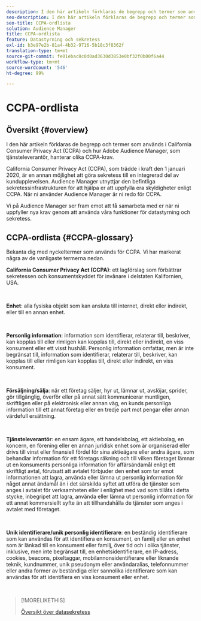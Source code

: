 ```yaml
---
description: I den här artikeln förklaras de begrepp och termer som används i California Consumer Privacy Act (CCPA) och hur Adobe Audience Manager hanterar olika CCPA-krav.
seo-description: I den här artikeln förklaras de begrepp och termer som används i California Consumer Privacy Act (CCPA) och hur Adobe Audience Manager hanterar olika CCPA-krav.
seo-title: CCPA-ordlista
solution: Audience Manager
title: CCPA-ordlista
feature: Datastyrning och sekretess
exl-id: b3e97e2b-81a4-4b32-9716-5b18c3f8362f
translation-type: tm+mt
source-git-commit: fe01ebac8c0d0ad3630d3853e0bf32f0b00f6a44
workflow-type: tm+mt
source-wordcount: '546'
ht-degree: 99%

---
```


# CCPA-ordlista

## Översikt {#overview}

I den här artikeln förklaras de begrepp och termer som används i California Consumer Privacy Act (CCPA) och hur Adobe Audience Manager, som tjänsteleverantör, hanterar olika CCPA-krav.

California Consumer Privacy Act (CCPA), som trädde i kraft den 1 januari 2020, är en annan möjlighet att göra sekretess till en integrerad del av kundupplevelsen. Audience Manager utnyttjar den befintliga sekretessinfrastrukturen för att hjälpa er att uppfylla era skyldigheter enligt CCPA. När ni använder Audience Manager är ni redo för CCPA.

Vi på Audience Manager ser fram emot att få samarbeta med er när ni uppfyller nya krav genom att använda våra funktioner för datastyrning och sekretess.

## CCPA-ordlista {#CCPA-glossary}

Bekanta dig med nyckeltermer som används för CCPA. Vi har markerat några av de vanligaste termerna nedan.

**California Consumer Privacy Act (CCPA)**: ett lagförslag som förbättrar sekretessen och konsumentskyddet för invånare i delstaten Kalifornien, USA.

 

**Enhet**: alla fysiska objekt som kan ansluta till internet, direkt eller indirekt, eller till en annan enhet.

 

**Personlig information**: information som identifierar, relaterar till, beskriver, kan kopplas till eller rimligen kan kopplas till, direkt eller indirekt, en viss konsument eller ett visst hushåll. Personlig information omfattar, men är inte begränsat till, information som identifierar, relaterar till, beskriver, kan kopplas till eller rimligen kan kopplas till, direkt eller indirekt, en viss konsument.

 

**Försäljning/sälja**: när ett företag säljer, hyr ut, lämnar ut, avslöjar, sprider, gör tillgänglig, överför eller på annat sätt kommunicerar muntligen, skriftligen eller på elektronisk eller annan väg, en kunds personliga information till ett annat företag eller en tredje part mot pengar eller annan värdefull ersättning.

 

**Tjänsteleverantör**: en ensam ägare, ett handelsbolag, ett aktiebolag, en koncern, en förening eller en annan juridisk enhet som är organiserad eller drivs till vinst eller finansiell fördel för sina aktieägare eller andra ägare, som behandlar information för ett företags räkning och till vilken företaget lämnar ut en konsuments personliga information för affärsändamål enligt ett skriftligt avtal, förutsatt att avtalet förbjuder den enhet som tar emot informationen att lagra, använda eller lämna ut personlig information för något annat ändamål än i det särskilda syftet att utföra de tjänster som anges i avtalet för verksamheten eller i enlighet med vad som tillåts i detta stycke, inbegripet att lagra, använda eller lämna ut personlig information för ett annat kommersiellt syfte än att tillhandahålla de tjänster som anges i avtalet med företaget.

 

**Unik identifierare/unik personlig identifierare**: en beständig identifierare som kan användas för att identifiera en konsument, en familj eller en enhet som är länkad till en konsument eller familj, över tid och i olika tjänster, inklusive, men inte begränsat till, en enhetsidentifierare, en IP-adress, cookies, beacons, pixeltaggar, mobilannonsidentifierare eller liknande teknik, kundnummer, unik pseudonym eller användaralias, telefonnummer eller andra former av beständiga eller sannolika identifierare som kan användas för att identifiera en viss konsument eller enhet.

 

>[!MORELIKETHIS]
>
>[Översikt över datasekretess](/help/using/overview/data-security-and-privacy/data-privacy.md)

